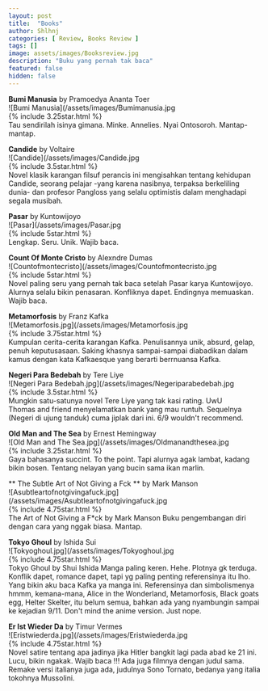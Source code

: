 ```yaml
---
layout: post
title:  "Books"
author: Shlhnj
categories: [ Review, Books Review ]
tags: []
image: assets/images/Booksreview.jpg
description: "Buku yang pernah tak baca"
featured: false
hidden: false
---
```


**Bumi Manusia** by Pramoedya Ananta Toer <br>
![Bumi Manusia](/assets/images/Bumimanusia.jpg <br>
{% include 3.25star.html %} <br>
Tau sendirilah isinya gimana. Minke. Annelies. Nyai Ontosoroh. Mantap-mantap.


**Candide** by Voltaire <br>
![Candide](/assets/images/Candide.jpg <br>
{% include 3.5star.html %} <br>
Novel klasik karangan filsuf perancis ini mengisahkan tentang kehidupan Candide, seorang pelajar -yang karena nasibnya, terpaksa berkeliling dunia- dan profesor Pangloss yang selalu optimistis dalam menghadapi segala musibah.


**Pasar** by Kuntowijoyo <br>
![Pasar](/assets/images/Pasar.jpg <br>
{% include 5star.html %} <br>
Lengkap. Seru. Unik. Wajib baca.


**Count Of Monte Cristo** by Alexndre Dumas <br>
![Countofmontecristo](/assets/images/Countofmontecristo.jpg <br>
{% include 5star.html %} <br>
Novel paling seru yang pernah tak baca setelah Pasar karya Kuntowijoyo. Alurnya selalu bikin penasaran. Konfliknya dapet. Endingnya memuaskan. Wajib baca.


**Metamorfosis** by Franz Kafka <br>
![Metamorfosis.jpg](/assets/images/Metamorfosis.jpg <br>
{% include 3.75star.html %} <br>
Kumpulan cerita-cerita karangan Kafka. Penulisannya unik, absurd, gelap, penuh keputusasaan. Saking khasnya sampai-sampai diabadikan dalam kamus dengan kata Kafkaesque yang berarti berrnuansa Kafka.


**Negeri Para Bedebah** by Tere Liye <br>
![Negeri Para Bedebah.jpg](/assets/images/Negeriparabedebah.jpg <br>
{% include 3.5star.html %} <br>
Mungkin satu-satunya novel Tere Liye yang tak kasi rating. UwU <br>
Thomas and friend menyelamatkan bank yang mau runtuh. Sequelnya (Negeri di ujung tanduk) cuma jiplak dari ini. 6/9 wouldn't recommend.


**Old Man and The Sea** by Ernest Hemingway <br>
![Old Man and The Sea.jpg](/assets/images/Oldmanandthesea.jpg <br>
{% include 3.25star.html %} <br>
Gaya bahasanya succint. To the point. Tapi alurnya agak lambat, kadang bikin bosen. Tentang nelayan yang bucin sama ikan marlin.


** The Subtle Art of Not Giving a Fck ** by Mark Manson <br>
![Asubtleartofnotgivingafuck.jpg](/assets/images/Asubtleartofnotgivingafuck.jpg <br>
{% include 4.75star.html %} <br>
The Art of Not Giving a F*ck by Mark Manson Buku pengembangan diri dengan cara yang nggak biasa. Mantap.


**Tokyo Ghoul** by Ishida Sui<br>
![Tokyoghoul.jpg](/assets/images/Tokyoghoul.jpg <br>
{% include 4.75star.html %} <br>
Tokyo Ghoul by Shui Ishida Manga paling keren. Hehe. Plotnya gk terduga. Konflik dapet, romance dapet, tapi yg paling penting referensinya itu lho. Yang bikin aku baca Kafka ya manga ini. Referensinya dan simbolismenya hmmm, kemana-mana, Alice in the Wonderland, Metamorfosis, Black goats egg, Helter Skelter, itu belum semua, bahkan ada yang nyambungin sampai ke kejadian 9/11. Don't mind the anime version. Just nope.


**Er Ist Wieder Da** by Timur Vermes <br>
![Eristwiederda.jpg](/assets/images/Eristwiederda.jpg <br>
{% include 4.75star.html %} <br>
Novel satire tentang apa jadinya jika Hitler bangkit lagi pada abad ke 21 ini. Lucu, bikin ngakak. Wajib baca !!! 
Ada juga filmnya dengan judul sama. Remake versi italianya juga ada, judulnya Sono Tornato, bedanya yang italia tokohnya Mussolini.
